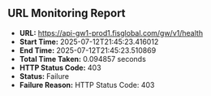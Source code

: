## URL Monitoring Report

- **URL:** https://api-gw1-prod1.fisglobal.com/gw/v1/health
- **Start Time:** 2025-07-12T21:45:23.416012
- **End Time:** 2025-07-12T21:45:23.510869
- **Total Time Taken:** 0.094857 seconds
- **HTTP Status Code:** 403
- **Status:** Failure
- **Failure Reason:** HTTP Status Code: 403
